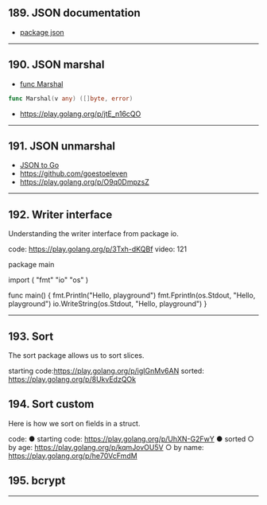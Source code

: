 ## 189. JSON documentation

* [package json](https://pkg.go.dev/encoding/json?utm_source=godoc)

***

## 190. JSON marshal

* [func Marshal](https://pkg.go.dev/encoding/json#Marshal)

```go
func Marshal(v any) ([]byte, error)
```
    
* https://play.golang.org/p/jtE_n16cQO

***

## 191. JSON unmarshal

* [JSON to Go](https://mholt.github.io/json-to-go/)
* https://github.com/goestoeleven
* https://play.golang.org/p/O9q0DmpzsZ

***

## 192. Writer interface

Understanding the writer interface from package io.

code: https://play.golang.org/p/3Txh-dKQBf video: 121

package main

import (
	"fmt"
	"io"
	"os"
)

func main() {
	fmt.Println("Hello, playground")
	fmt.Fprintln(os.Stdout, "Hello, playground")
	io.WriteString(os.Stdout, "Hello, playground")
}

***

## 193. Sort

The sort package allows us to sort slices.
 
starting code:https://play.golang.org/p/igIGnMv6AN
sorted: https://play.golang.org/p/8UkvEdzQOk

## 194. Sort custom

Here is how we sort on fields in a struct. 

code:
● starting code: https://play.golang.org/p/UhXN-G2FwY
● sorted
	○ by age: https://play.golang.org/p/kqmJovOU5V
	○ by name: https://play.golang.org/p/he70VcFmdM

## 195. bcrypt

***
